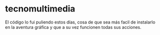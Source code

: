# tecnomultimedia
El código lo fui puliendo estos días, cosa de que sea más facil de instalarlo en la aventura gráfica y que a su vez funcionen todas sus acciones.
